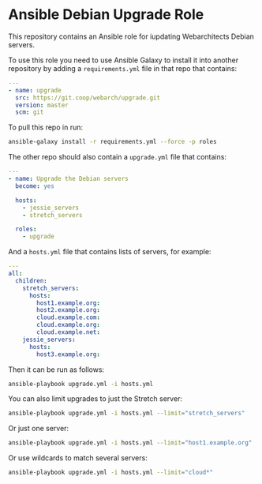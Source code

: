 # Ansible Debian Upgrade Role 

This repository contains an Ansible role for iupdating Webarchitects Debian servers.

To use this role you need to use Ansible Galaxy to install it into another repository by adding a `requirements.yml` file in that repo that contains:

```yml
---
- name: upgrade
  src: https://git.coop/webarch/upgrade.git
  version: master
  scm: git
```

To pull this repo in run:

```bash
ansible-galaxy install -r requirements.yml --force -p roles 
```

The other repo should also contain a `upgrade.yml` file that contains:

```yml
---
- name: Upgrade the Debian servers
  become: yes

  hosts:
    - jessie_servers
    - stretch_servers

  roles:
    - upgrade
```

And a `hosts.yml` file that contains lists of servers, for example:

```yml
---
all:
  children:
    stretch_servers:
      hosts:
        host1.example.org:
        host2.example.org:
        cloud.example.com:
        cloud.example.org:
        cloud.example.net:
    jessie_servers:
      hosts:
        host3.example.org:
```

Then it can be run as follows:

```bash
ansible-playbook upgrade.yml -i hosts.yml
```

You can also limit upgrades to just the Stretch server:

```bash
ansible-playbook upgrade.yml -i hosts.yml --limit="stretch_servers"
```

Or just one server:

```bash
ansible-playbook upgrade.yml -i hosts.yml --limit="host1.example.org"
```

Or use wildcards to match several servers:

```bash
ansible-playbook upgrade.yml -i hosts.yml --limit="cloud*"
```



